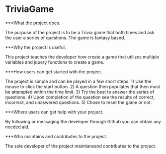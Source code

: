 # TriviaGame

***What the project does.

The purpose of the project is to be a Trivia game that both times and ask the user a series of questions. The game is fantasy based.

***Why the project is useful.

This project teaches the developer how create a game that utilizes multiple variables and jquery functions 
to create a game. 

***How users can get started with the project.

The project is simple and can be played in a few short steps.
    1) Use the mouse to click the start button.
    2) A question then populates that then must be attempted within the time limit.
    3) Try the best to answer the series of questions.
    4) Upon completion of the question see the results of correct, incorrect, and unaswered questions.
    5) Chose to reset the game or not.

***Where users can get help with your project.

By following or messaging the developer through Github you can obtain any needed aid.

***Who maintains and contributes to the project.

The sole developer of the project maintiansand contributes to the project.